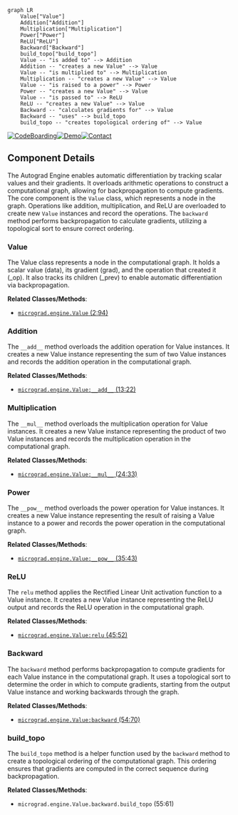 ```mermaid
graph LR
    Value["Value"]
    Addition["Addition"]
    Multiplication["Multiplication"]
    Power["Power"]
    ReLU["ReLU"]
    Backward["Backward"]
    build_topo["build_topo"]
    Value -- "is added to" --> Addition
    Addition -- "creates a new Value" --> Value
    Value -- "is multiplied to" --> Multiplication
    Multiplication -- "creates a new Value" --> Value
    Value -- "is raised to a power" --> Power
    Power -- "creates a new Value" --> Value
    Value -- "is passed to" --> ReLU
    ReLU -- "creates a new Value" --> Value
    Backward -- "calculates gradients for" --> Value
    Backward -- "uses" --> build_topo
    build_topo -- "creates topological ordering of" --> Value
```
[![CodeBoarding](https://img.shields.io/badge/Generated%20by-CodeBoarding-9cf?style=flat-square)](https://github.com/CodeBoarding/CodeBoarding)[![Demo](https://img.shields.io/badge/Try%20our-Demo-blue?style=flat-square)](https://www.codeboarding.org/demo)[![Contact](https://img.shields.io/badge/Contact%20us%20-%20codeboarding@gmail.com-lightgrey?style=flat-square)](mailto:codeboarding@gmail.com)

## Component Details

The Autograd Engine enables automatic differentiation by tracking scalar values and their gradients. It overloads arithmetic operations to construct a computational graph, allowing for backpropagation to compute gradients. The core component is the `Value` class, which represents a node in the graph. Operations like addition, multiplication, and ReLU are overloaded to create new `Value` instances and record the operations. The `backward` method performs backpropagation to calculate gradients, utilizing a topological sort to ensure correct ordering.

### Value
The Value class represents a node in the computational graph. It holds a scalar value (data), its gradient (grad), and the operation that created it (_op). It also tracks its children (_prev) to enable automatic differentiation via backpropagation.


**Related Classes/Methods**:

- <a href="https://github.com/karpathy/micrograd/blob/master/micrograd/engine.py#L2-L94" target="_blank" rel="noopener noreferrer">`micrograd.engine.Value` (2:94)</a>


### Addition
The `__add__` method overloads the addition operation for Value instances. It creates a new Value instance representing the sum of two Value instances and records the addition operation in the computational graph.


**Related Classes/Methods**:

- <a href="https://github.com/karpathy/micrograd/blob/master/micrograd/engine.py#L13-L22" target="_blank" rel="noopener noreferrer">`micrograd.engine.Value:__add__` (13:22)</a>


### Multiplication
The `__mul__` method overloads the multiplication operation for Value instances. It creates a new Value instance representing the product of two Value instances and records the multiplication operation in the computational graph.


**Related Classes/Methods**:

- <a href="https://github.com/karpathy/micrograd/blob/master/micrograd/engine.py#L24-L33" target="_blank" rel="noopener noreferrer">`micrograd.engine.Value:__mul__` (24:33)</a>


### Power
The `__pow__` method overloads the power operation for Value instances. It creates a new Value instance representing the result of raising a Value instance to a power and records the power operation in the computational graph.


**Related Classes/Methods**:

- <a href="https://github.com/karpathy/micrograd/blob/master/micrograd/engine.py#L35-L43" target="_blank" rel="noopener noreferrer">`micrograd.engine.Value:__pow__` (35:43)</a>


### ReLU
The `relu` method applies the Rectified Linear Unit activation function to a Value instance. It creates a new Value instance representing the ReLU output and records the ReLU operation in the computational graph.


**Related Classes/Methods**:

- <a href="https://github.com/karpathy/micrograd/blob/master/micrograd/engine.py#L45-L52" target="_blank" rel="noopener noreferrer">`micrograd.engine.Value:relu` (45:52)</a>


### Backward
The `backward` method performs backpropagation to compute gradients for each Value instance in the computational graph. It uses a topological sort to determine the order in which to compute gradients, starting from the output Value instance and working backwards through the graph.


**Related Classes/Methods**:

- <a href="https://github.com/karpathy/micrograd/blob/master/micrograd/engine.py#L54-L70" target="_blank" rel="noopener noreferrer">`micrograd.engine.Value:backward` (54:70)</a>


### build_topo
The `build_topo` method is a helper function used by the `backward` method to create a topological ordering of the computational graph. This ordering ensures that gradients are computed in the correct sequence during backpropagation.


**Related Classes/Methods**:

- `micrograd.engine.Value.backward.build_topo` (55:61)